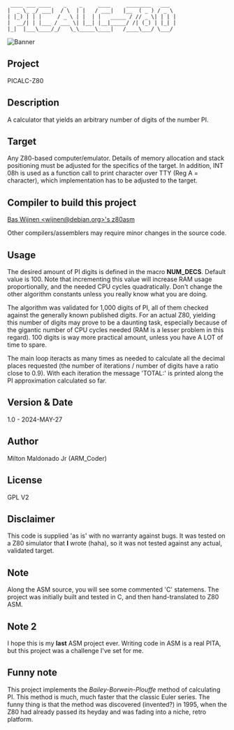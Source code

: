 ```
 ____ ___ ____    _    _     ____     ________   ___  
|  _ \_ _/ ___|  / \  | |   / ___|   |__  ( _ ) / _ \ 
| |_) | | |     / _ \ | |  | |   _____ / // _ \| | | |
|  __/| | |___ / ___ \| |__| |__|_____/ /| (_) | |_| |
|_|  |___\____/_/   \_\_____\____|   /____\___/ \___/ 
```                                                       

![Banner](https://repository-images.githubusercontent.com/806794224/33ef9e2e-9f8a-400b-9a47-7b4fd8e0ea4f)

## Project

PICALC-Z80

## Description

A calculator that yields an arbitrary number of digits of the number PI.

## Target

Any Z80-based computer/emulator. Details of memory allocation and stack
positioning must be adjusted for the specifics of the target. In addition,
INT 08h is used as a function call to print character over TTY (Reg A = 
character), which implementation has to be adjusted to the target.

## Compiler to build this project

[Bas Wijnen \<wijnen@debian.org\>'s z80asm](https://manpages.ubuntu.com/manpages/trusty/man1/z80asm.1.html)

Other compilers/assemblers may require minor changes in the source code.

## Usage

The desired amount of PI digits is defined in the macro **NUM_DECS**. Default
value is 100. Note that incrementing this value will increase RAM usage
proportionally, and the needed CPU cycles quadratically. Don't change the
other algorithm constants unless you really know what you are doing.

The algorithm was validated for 1,000 digits of PI, all of them checked
against the generally known published digits. For an actual Z80, yielding
this number of digits may prove to be a daunting task, especially because
of the gigantic number of CPU cycles needed (RAM is a lesser problem in
this regard). 100 digits is way more practical amount, unless you have A
LOT of time to spare.

The main loop iteracts as many times as needed to calculate all the
decimal places requested (the number of iterations / number of digits have
a ratio close to 0.9). With each iteration the message 'TOTAL:' is printed
along the PI approximation calculated so far.

## Version & Date
1.0 - 2024-MAY-27

## Author
Milton Maldonado Jr (ARM_Coder)

## License
GPL V2

## Disclaimer
This code is supplied 'as is' with no warranty against bugs. It was tested
on a Z80 simulator that **I** wrote (haha), so it was not tested against any
actual, validated target.

## Note
Along the ASM source, you will see some commented 'C' statemens. The
project was initially built and tested in C, and then hand-translated
to Z80 ASM.

## Note 2
I hope this is my **last** ASM project ever. Writing code in ASM is a real
PITA, but this project was a challenge I've set for me.

## Funny note
This project implements the *Bailey-Borwein-Plouffe* method of calculating
PI. This method is much, much faster that the classic Euler series.
The funny thing is that the method was discovered (invented?) in 1995,
when the Z80 had already passed its heyday and was fading into a niche,
retro platform.


